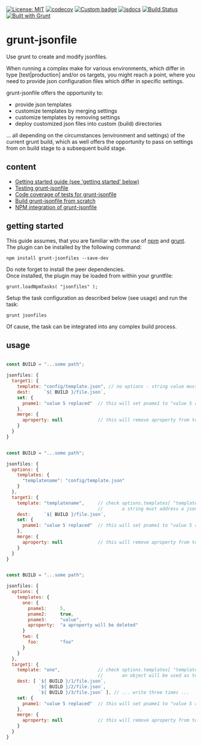 [![License: MIT](https://img.shields.io/badge/License-MIT-yellow.svg)](https://opensource.org/licenses/MIT)
[![codecov](https://codecov.io/gh/db-developer/grunt-jsonfile/branch/master/graph/badge.svg)](https://codecov.io/gh/db-developer/grunt-jsonfile)
[![Custom badge](https://img.shields.io/endpoint?url=https%3A%2F%2Fraw.githubusercontent.com%2Fdb-developer%2Fgrunt-jsonfile%2Fmaster%2Fdocs%2Fapi%2Fjsdocs.json)](https://github.com/db-developer/grunt-jsonfile#grunt-jsonfile)
[![jsdocs](https://codecov.io/gh/db-developer/grunt-jsonfile/branch/master/graph/badge.svg)](https://codecov.io/gh/db-developer/grunt-jsonfile)
[![Build Status](https://travis-ci.com/db-developer/grunt-jsonfile.svg?branch=master)](https://travis-ci.com/db-developer/grunt-jsonfile)
[![Built with Grunt](https://cdn.gruntjs.com/builtwith.svg)](https://gruntjs.com/)

# grunt-jsonfile
Use grunt to create and modify jsonfiles.  

When running a complex make for various environments, which differ in type [test|production]
and/or os targets, you might reach a point, where you need to provide json
configuration files which differ in specific settings.  

grunt-jsonfile offers the opportunity to:

* provide json templates
* customize templates by merging settings
* customize templates by removing settings
* deploy customized json files into custom (build) directories

... all depending on the circumstances (environment and settings) of the current grunt build,
which as well offers the opportunity to pass on settings from on build stage to a subsequent
build stage.

## content ##

* [Getting started guide (see 'getting started' below)](#getting-started)
* [Testing grunt-jsonfile](docs/grunt.md#testing)
* [Code coverage of tests for grunt-jsonfile](docs/grunt.md#code-coverage)
* [Build grunt-jsonfile from scratch](docs/grunt.md#building)
* [NPM integration of grunt-jsonfile](docs/grunt.md#npm_integration)

## getting started ##

This guide assumes, that you are familiar with the use of [npm](https://npmjs.com "Homepage of npm") and [grunt](https://gruntjs.com "Homepage of grunt").  
The plugin can be installed by the following command:

<code>npm install grunt-jsonfiles --save-dev</code>

Do note forget to install the peer dependencies.  
Once installed, the plugin may be loaded from within your gruntfile:

<code>grunt.loadNpmTasks( "jsonfiles" );</code>

Setup the task configuration as described below (see usage) and run the task:

<code>grunt jsonfiles</code>

Of cause, the task can be integrated into any complex build process.

## usage ##


```javascript

const BUILD = "...some path";

jsonfiles: {
  target1: {
    template: "config/template.json", // no options - string value must address a json file
    dest:     `${ BUILD }/file.json`,
    set: {
      pname1: "value 5 replaced"  // this will set pname1 to "value 5 replaced"
    },
    merge: {
      aproperty: null             // this will remove aproperty from template
    }
  }
}

```

```javascript

const BUILD = "...some path";

jsonfiles: {
  options: {
    templates: {
      "templatename": "config/template.json"
    }
  },
  target1: {
    template: "templatename",     // check options.templates[ "templatename" ]
                                  //       a string must address a json file
    dest:     `${ BUILD }/file.json`,
    set: {
      pname1: "value 5 replaced"  // this will set pname1 to "value 5 replaced"
    },
    merge: {
      aproperty: null             // this will remove aproperty from template
    }
  }
}

```

```javascript

const BUILD = "...some path";

jsonfiles: {
  options: {
    templates: {
      one: {
        pname1:     5,
        pname2:     true,
        pname3:     "value",
        aproperty:  "a aproperty will be deleted"
      }
      two: {
        foo:        "foo"
      }
    }
  },
  target1: {
    template: "one",              // check options.templates[ "templatename" ]
                                  //       an object will be used as template
    dest: [ `${ BUILD }/1/file.json`,
            `${ BUILD }/2/file.json`,
            `${ BUILD }/3/file.json` ], // ... write three times ...
    set: {
      pname1: "value 5 replaced"  // this will set pname1 to "value 5 replaced"
    },
    merge: {
      aproperty: null             // this will remove aproperty from template
    }
  }
}

```
